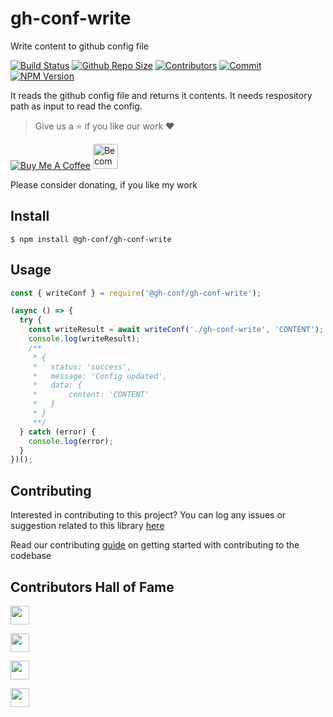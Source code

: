# gh-conf-write

Write content to github config file

[![Build Status](https://travis-ci.com/gh-conf/gh-conf-write.svg?branch=master)](https://travis-ci.com/gh-conf/gh-conf-write)
[![Github Repo Size](https://img.shields.io/github/repo-size/gh-conf/gh-conf-write.svg)](https://github.com/gh-conf/gh-conf-write)
[![Contributors](https://img.shields.io/github/contributors/gh-conf/gh-conf-write.svg)](https://github.com/gh-conf/gh-conf-write/graphs/contributors)
[![Commit](https://img.shields.io/github/last-commit/gh-conf/gh-conf-write.svg)](https://github.com/gh-conf/gh-conf-write/commits/master)
[![NPM Version](https://img.shields.io/npm/v/@gh-conf/gh-conf-write.svg)](https://www.npmjs.com/package/@gh-conf/gh-conf-write)

It reads the github config file and returns it contents.
It needs respository path as input to read the config.

> Give us a :star: if you like our work :heart:

<a href="https://www.buymeacoffee.com/gh-conf" target="_blank"><img src="https://www.buymeacoffee.com/assets/img/custom_images/orange_img.png" alt="Buy Me A Coffee" style="height: auto !important;width: auto !important;" ></a>
<a href="https://www.patreon.com/bePatron?u=15454240" target="_blank"><img src="https://c5.patreon.com/external/logo/become_a_patron_button.png" alt="Become a Patron!" height="40"></a>

Please consider donating, if you like my work


## Install

```
$ npm install @gh-conf/gh-conf-write
```


## Usage

```javascript
const { writeConf } = require('@gh-conf/gh-conf-write');

(async () => {
  try {
    const writeResult = await writeConf('./gh-conf-write', 'CONTENT');
    console.log(writeResult);
    /**
     * {
     *   status: 'success',
     *   message: 'Config updated',
     *   data: {
     *       content: 'CONTENT'
     *   }
     * }
     **/
  } catch (error) {
    console.log(error);
  }
})();

```


## Contributing

Interested in contributing to this project?
You can log any issues or suggestion related to this library [here](https://github.com/gh-conf/gh-conf-write/issues/new)

Read our contributing [guide](CONTRIBUTING.md) on getting started with contributing to the codebase


## Contributors Hall of Fame

<a href="https://github.com/arshadkazmi42"><img src="https://github.com/arshadkazmi42.png" width="30" /></a>

<a href="https://github.com/justingolden21"><img src="https://github.com/justingolden21.png" width="30" /></a>

<a href="https://github.com/bojanadjordjevic"><img src="https://github.com/bojanadjordjevic.png" width="30" /></a>

<a href="https://github.com/myles-painter"><img src="https://github.com/myles-painter.png" width="30" /></a>
